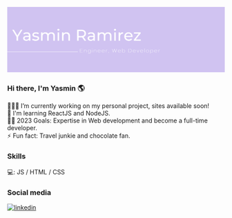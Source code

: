 
![Header](./yasmin_github_header.png)
### Hi there, I'm Yasmin 🌎
👩🏻‍💻 I’m currently working on my personal project, sites available soon! <br />
🌱 I'm learning ReactJS and NodeJS.<br />
🤞🏻  2023 Goals: Expertise in Web development and become a full-time developer.<br />
⚡ Fun fact: Travel junkie and chocolate fan.<br />

### Skills 
💻: JS / HTML / CSS

### Social media
[<img src='https://cdn.jsdelivr.net/npm/simple-icons@3.0.1/icons/linkedin.svg' alt='linkedin' height='20'>](https://www.linkedin.com/in/yasmín-ramírez-7153961a7/)  

